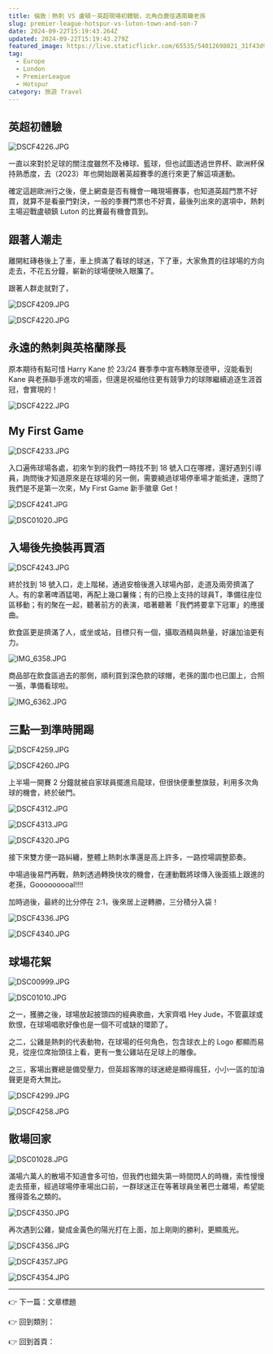 ```yaml
---
title: 倫敦｜熱刺 VS 盧頓－英超現場初體驗，北角白鹿徑遇南韓老孫
slug: premier-league-hotspur-vs-luton-town-and-son-7
date: 2024-09-22T15:19:43.264Z
updated: 2024-09-22T15:19:43.279Z
featured_image: https://live.staticflickr.com/65535/54012698021_31f43d97e7_z.jpg
tag:
  - Europe
  - London
  - PremierLeague
  - Hotspur
category: 旅遊 Travel
---
```

## 英超初體驗

![DSCF4226.JPG](https://prod-files-secure.s3.us-west-2.amazonaws.com/6c4174d3-0d17-4358-800b-9c4f2f792e06/4873ad6d-3bcd-46ae-a2ec-9438043e3bf4/DSCF4226.jpg)

一直以來對於足球的關注度雖然不及棒球、籃球，但也試圖透過世界杯、歐洲杯保持熟悉度，去（2023）年也開始跟著英超賽季的進行來更了解這項運動。

確定這趟歐洲行之後，便上網查是否有機會一睹現場賽事，也知道英超門票不好買，就算不是看豪門對決，一般的季賽門票也不好賣，最後列出來的選項中，熱刺主場迎戰盧頓鎮 Luton 的比賽最有機會買到。

## 跟著人潮走

離開紅磚巷後上了車，車上擠滿了看球的球迷，下了車，大家魚貫的往球場的方向走去，不花五分鐘，嶄新的球場便映入眼簾了。

跟著人群走就對了，

![DSCF4209.JPG](https://prod-files-secure.s3.us-west-2.amazonaws.com/6c4174d3-0d17-4358-800b-9c4f2f792e06/577b1b31-1f13-4b7e-976f-117010904dc8/DSCF4209.jpg)

![DSCF4220.JPG](https://prod-files-secure.s3.us-west-2.amazonaws.com/6c4174d3-0d17-4358-800b-9c4f2f792e06/6b99ba6d-e1c3-419e-9799-71189bd1b700/DSCF4220.jpg)

## 永遠的熱刺與英格蘭隊長

原本期待有點可惜 Harry Kane 於 23/24 賽季季中宣布轉隊至德甲，沒能看到 Kane 與老孫聯手進攻的場面，但還是祝福他往更有競爭力的球隊繼續追逐生涯首冠，會實現的！

![DSCF4222.JPG](https://prod-files-secure.s3.us-west-2.amazonaws.com/6c4174d3-0d17-4358-800b-9c4f2f792e06/dbb1e313-6b94-4a4a-9de9-9358ba6d9e99/DSCF4222.jpg)

## My First Game

![DSCF4233.JPG](https://prod-files-secure.s3.us-west-2.amazonaws.com/6c4174d3-0d17-4358-800b-9c4f2f792e06/0bc8129b-d2d2-49a6-8f82-0855eb5e49c4/DSCF4233.jpg)

入口遍佈球場各處，初來乍到的我們一時找不到 18 號入口在哪裡，還好遇到引導員，詢問後才知道原來是在球場的另一側，需要繞過球場停車場才能抵達，還問了我們是不是第一次來，My First Game 新手徽章 Get！

![DSCF4241.JPG](https://prod-files-secure.s3.us-west-2.amazonaws.com/6c4174d3-0d17-4358-800b-9c4f2f792e06/08d14714-35e6-45cf-b273-991beeaff773/DSCF4241.jpg)

![DSC01020.JPG](https://prod-files-secure.s3.us-west-2.amazonaws.com/6c4174d3-0d17-4358-800b-9c4f2f792e06/4fae4645-cc74-4052-915b-c77c5a4451fd/DSC01020.jpg)

## 入場後先換裝再買酒

![DSCF4243.JPG](https://prod-files-secure.s3.us-west-2.amazonaws.com/6c4174d3-0d17-4358-800b-9c4f2f792e06/3afd2bd3-2b22-4b84-b263-2d8fe8613408/DSCF4243.jpg)

終於找到 18 號入口，走上階梯，通過安檢後進入球場內部，走道及兩旁擠滿了人。有的拿著啤酒猛喝，再配上幾口薯條；有的已換上支持的球員T，準備往座位區移動；有的聚在一起，聽著前方的表演，唱著聽著「我們將要拿下冠軍」的應援曲。

飲食區更是擠滿了人，或坐或站，目標只有一個，攝取酒精與熱量，好讓加油更有力。

![IMG_6358.JPG](https://prod-files-secure.s3.us-west-2.amazonaws.com/6c4174d3-0d17-4358-800b-9c4f2f792e06/0619904c-0da9-4e28-b42c-c798459252dc/IMG_6358.jpg)

商品部在飲食區過去的那側，順利買到深色款的球帽，老孫的圍巾也已圍上，合照一張，準備看球啦。

![IMG_6362.JPG](https://prod-files-secure.s3.us-west-2.amazonaws.com/6c4174d3-0d17-4358-800b-9c4f2f792e06/2ee2f079-cc99-44ef-b8dc-496c5394cbbd/IMG_6362.jpg)

## 三點一到準時開踢

![DSCF4259.JPG](https://prod-files-secure.s3.us-west-2.amazonaws.com/6c4174d3-0d17-4358-800b-9c4f2f792e06/7ccc9d13-a136-4e98-a505-10a8342785a2/DSCF4259.jpg)

![DSCF4260.JPG](https://prod-files-secure.s3.us-west-2.amazonaws.com/6c4174d3-0d17-4358-800b-9c4f2f792e06/70f37165-af8e-47e9-8a9b-5b4b7d376839/DSCF4260.jpg)

上半場一開賽 2 分鐘就被自家球員擺進烏龍球，但很快便重整旗鼓，利用多次角球的機會，終於破門。

![DSCF4312.JPG](https://prod-files-secure.s3.us-west-2.amazonaws.com/6c4174d3-0d17-4358-800b-9c4f2f792e06/73fa1ebc-5fb2-4d64-8fda-e32e20265e18/DSCF4312.jpg)

![DSCF4313.JPG](https://prod-files-secure.s3.us-west-2.amazonaws.com/6c4174d3-0d17-4358-800b-9c4f2f792e06/6e5a2eb9-2dbc-4145-89db-949da7d1b46a/DSCF4313.jpg)

![DSCF4320.JPG](https://prod-files-secure.s3.us-west-2.amazonaws.com/6c4174d3-0d17-4358-800b-9c4f2f792e06/022278be-064e-403e-884f-e2c8d2d168fb/DSCF4320.jpg)

接下來雙方便一路糾纏，整體上熱刺水準還是高上許多，一路控場調整節奏。

中場過後易門再戰，熱刺透過轉換快攻的機會，在運動戰將球傳入後面插上跟進的老孫，Gooooooooal!!!!

加時過後，最終的比分停在 2:1，後來居上逆轉勝，三分積分入袋！

![DSCF4336.JPG](https://prod-files-secure.s3.us-west-2.amazonaws.com/6c4174d3-0d17-4358-800b-9c4f2f792e06/b4c7529e-bd7a-411c-92d0-e2397400d6d2/DSCF4336.jpg)

![DSCF4340.JPG](https://prod-files-secure.s3.us-west-2.amazonaws.com/6c4174d3-0d17-4358-800b-9c4f2f792e06/6ca08951-c352-4822-8c2f-bad095d56a66/DSCF4340.jpg)

## 球場花絮

![DSC00999.JPG](https://prod-files-secure.s3.us-west-2.amazonaws.com/6c4174d3-0d17-4358-800b-9c4f2f792e06/a355e013-9828-463e-b522-23e8fd1ac3dc/DSC00999.jpg)

![DSC01010.JPG](https://prod-files-secure.s3.us-west-2.amazonaws.com/6c4174d3-0d17-4358-800b-9c4f2f792e06/b9f91322-8be5-4e21-bdeb-b27a0b8608f1/DSC01010.jpg)

之一，獲勝之後，球場放起披頭四的經典歌曲，大家齊唱 Hey Jude，不管贏球或飲恨，在球場唱歌好像也是一個不可或缺的環節了。

之二，公雞是熱刺的代表動物，在球場的任何角色，包含球衣上的 Logo 都顯而易見，從座位席抬頭往上看，更有一隻公雞站在足球上的雕像。

之三，客場出賽總是備受壓力，但英超客隊的球迷總是顯得瘋狂，小小一區的加油聲更是奇大無比。

![DSCF4299.JPG](https://prod-files-secure.s3.us-west-2.amazonaws.com/6c4174d3-0d17-4358-800b-9c4f2f792e06/89bf9690-56e8-4382-9dff-3c13872c9763/DSCF4299.jpg)

![DSCF4258.JPG](https://prod-files-secure.s3.us-west-2.amazonaws.com/6c4174d3-0d17-4358-800b-9c4f2f792e06/3888b4e9-2593-4c2e-aa38-7ddb69208bc2/DSCF4258.jpg)

## 散場回家

![DSC01028.JPG](https://prod-files-secure.s3.us-west-2.amazonaws.com/6c4174d3-0d17-4358-800b-9c4f2f792e06/d485b205-c5c4-44d7-a84e-0393c634ea2d/DSC01028.jpg)

滿場六萬人的散場不知道會多可怕，但我們也錯失第一時間閃人的時機，索性慢慢走去搭車，經過球場停車場出口前，一群球迷正在等著球員坐著巴士離場，希望能獲得簽名之類的。

![DSCF4350.JPG](https://prod-files-secure.s3.us-west-2.amazonaws.com/6c4174d3-0d17-4358-800b-9c4f2f792e06/e4a2ab54-3649-4e77-a888-9feb565c1e6f/DSCF4350.jpg)

再次遇到公雞，變成金黃色的陽光打在上面，加上剛剛的勝利，更顯風光。

![DSCF4356.JPG](https://prod-files-secure.s3.us-west-2.amazonaws.com/6c4174d3-0d17-4358-800b-9c4f2f792e06/97d455e9-7b05-4f2a-acdf-8b5de9a5278e/DSCF4356.jpg)

![DSCF4357.JPG](https://prod-files-secure.s3.us-west-2.amazonaws.com/6c4174d3-0d17-4358-800b-9c4f2f792e06/00672711-1ad4-4af5-aec0-bfed48a5836a/DSCF4357.jpg)

![DSCF4354.JPG](https://prod-files-secure.s3.us-west-2.amazonaws.com/6c4174d3-0d17-4358-800b-9c4f2f792e06/5ada0415-d1d1-4c52-8074-dac4cae55f8e/DSCF4354.jpg)

- - -

👉 下一篇：文章標題

👉 回到類別：

👉 回到首頁：

<!-- notionvc: 5ef15806-146e-4589-972d-d7ff1abd5ad6 -->